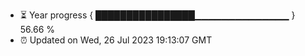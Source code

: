 - ⏳ Year progress { ████████████████▁▁▁▁▁▁▁▁▁▁▁▁▁▁ } 56.66 %
- ⏰ Updated on Wed, 26 Jul 2023 19:13:07 GMT

